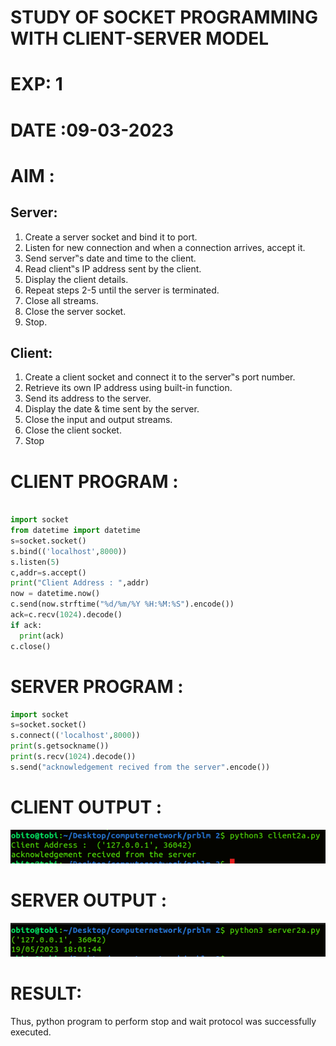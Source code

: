 # STUDY OF SOCKET PROGRAMMING WITH CLIENT-SERVER MODEL

# EXP: 1

# DATE :09-03-2023

# AIM :
## Server:
 1. Create a server socket and bind it to port.
 2. Listen for new connection and when a connection arrives, accept it.
 3. Send server‟s date and time to the client.
 4. Read client‟s IP address sent by the client.
 5. Display the client details.
 6. Repeat steps 2-5 until the server is terminated.
 7. Close all streams.
 8. Close the server socket.
 9. Stop.
## Client:
 1. Create a client socket and connect it to the server‟s port number.
 2. Retrieve its own IP address using built-in function.
 3. Send its address to the server.
 4. Display the date & time sent by the server.
 5. Close the input and output streams.
 6. Close the client socket.
 7. Stop

# CLIENT PROGRAM :
```PYTHON 3

import socket
from datetime import datetime
s=socket.socket()
s.bind(('localhost',8000))
s.listen(5)
c,addr=s.accept()
print("Client Address : ",addr)
now = datetime.now()
c.send(now.strftime("%d/%m/%Y %H:%M:%S").encode())
ack=c.recv(1024).decode()
if ack:
  print(ack)
c.close()
```
# SERVER PROGRAM : 
```PYTHON 3
import socket
s=socket.socket()
s.connect(('localhost',8000))
print(s.getsockname())
print(s.recv(1024).decode())
s.send("acknowledgement recived from the server".encode())
```

# CLIENT OUTPUT : 
![output](C2.png)

# SERVER OUTPUT :
![output](S2.png)



# RESULT:
 Thus, python program to perform stop and wait protocol was successfully executed.
